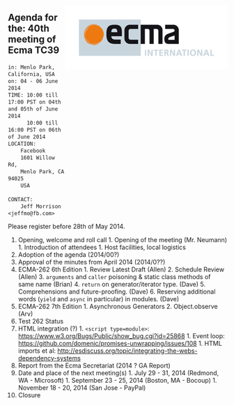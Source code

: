 <img src="../images/Ecma_RVB-003.jpg"
     align="right" alt="" />

## Agenda for the: 40th meeting of Ecma TC39

    in: Menlo Park, California, USA
    on: 04 - 06 June 2014
    TIME: 10:00 till 17:00 PST on 04th and 05th of June 2014
          10:00 till 16:00 PST on 06th of June 2014
    LOCATION:
        Facebook
        1601 Willow Rd,
        Menlo Park, CA 94025
        USA 

    CONTACT:
        Jeff Morrison <jeffmo@fb.com>

Please register before 28th of May 2014.

  1. Opening, welcome and roll call
    1. Opening of the meeting (Mr. Neumann)
    1. Introduction of attendees
    1. Host facilities, local logistics
  1. Adoption of the agenda (2014/00?)
  1. Approval of the minutes from April 2014 (2014/0??)
  1. ECMA-262 6th Edition
    1. Review Latest Draft (Allen)
    2. Schedule Review (Allen)
    3. `arguments` and `caller` poisoning & static class methods of same name (Brian)
    4. `return` on generator/iterator type. (Dave)
    5. Comprehensions and future-proofing. (Dave)
    6. Reserving additional words (`yield` and `async` in particular) in modules. (Dave)
  1. ECMA-262 7th Edition
    1. Asynchronous Generators
    2. Object.observe (Arv)
  1. Test 262 Status
  1. HTML integration (?)
    1. `<script type=module>`: https://www.w3.org/Bugs/Public/show_bug.cgi?id=25868
    1. Event loop: https://github.com/domenic/promises-unwrapping/issues/108
    1. HTML imports et al: http://esdiscuss.org/topic/integrating-the-webs-dependency-systems
  1. Report from the Ecma Secretariat (2014 ? GA Report)
  1. Date and place of the next meeting(s)
    1. July  29 - 31, 2014 (Redmond, WA - Microsoft)
    1. September 23 - 25, 2014 (Boston, MA - Bocoup)
    1. November 18 - 20, 2014 (San Jose - PayPal)
  1.  Closure
